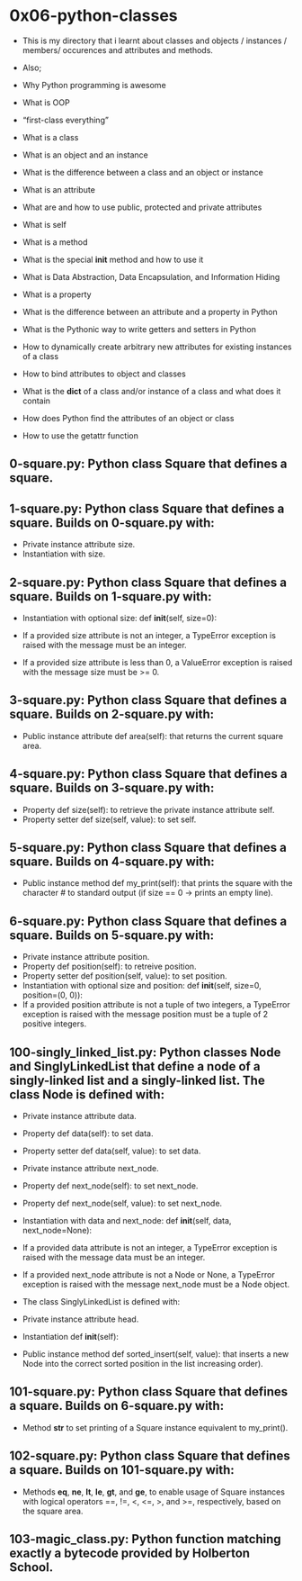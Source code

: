 # 0x06-python-classes

- This is my directory that i learnt about classes and objects / instances / members/ occurences and attributes and methods.
- Also;

- Why Python programming is awesome
- What is OOP
- “first-class everything”
- What is a class
- What is an object and an instance
- What is the difference between a class and an object or instance
- What is an attribute
- What are and how to use public, protected and private attributes
- What is self
- What is a method
- What is the special __init__ method and how to use it
- What is Data Abstraction, Data Encapsulation, and Information Hiding
- What is a property
- What is the difference between an attribute and a property in Python
- What is the Pythonic way to write getters and setters in Python
- How to dynamically create arbitrary new attributes for existing instances of a class
- How to bind attributes to object and classes
- What is the __dict__ of a class and/or instance of a class and what does it contain
- How does Python find the attributes of an object or class
- How to use the getattr function

## 0-square.py: Python class Square that defines a square.

## 1-square.py: Python class Square that defines a square. Builds on 0-square.py with:

- Private instance attribute size.
- Instantiation with size.
## 2-square.py: Python class Square that defines a square. Builds on 1-square.py with:

- Instantiation with optional size: def __init__(self, size=0):
- If a provided size attribute is not an integer, a TypeError exception is raised with the message must be an integer.

- If a provided size attribute is less than 0, a ValueError exception is raised with the message size must be >= 0.

## 3-square.py: Python class Square that defines a square. Builds on 2-square.py with:

- Public instance attribute def area(self): that returns the current square area.
## 4-square.py: Python class Square that defines a square. Builds on 3-square.py with:

- Property def size(self): to retrieve the private instance attribute self.
- Property setter def size(self, value): to set self.
## 5-square.py: Python class Square that defines a square. Builds on 4-square.py with:

- Public instance method def my_print(self): that prints the square with the character # to standard output (if size == 0 -> prints an empty line).
## 6-square.py: Python class Square that defines a square. Builds on 5-square.py with:

- Private instance attribute position.
- Property def position(self): to retreive position.
- Property setter def position(self, value): to set position.
- Instantiation with optional size and position: def __init__(self, size=0, position=(0, 0)):
- If a provided position attribute is not a tuple of two integers, a TypeError exception is raised with the message position must be a tuple of   2 positive integers.

## 100-singly_linked_list.py: Python classes Node and SinglyLinkedList that define a node of a singly-linked list and a singly-linked list. The class Node is defined with:

- Private instance attribute data.
- Property def data(self): to set data.
- Property setter def data(self, value): to set data.
- Private instance attribute next_node.
- Property def next_node(self): to set next_node.
- Property def next_node(self, value): to set next_node.
- Instantiation with data and next_node: def __init__(self, data, next_node=None):
- If a provided data attribute is not an integer, a TypeError exception is raised with the message data must be an integer.

- If a provided next_node attribute is not a Node or None, a TypeError exception is raised with the message next_node must be a   Node object.

- The class SinglyLinkedList is defined with:

- Private instance attribute head.
- Instantiation def __init__(self):
- Public instance method def sorted_insert(self, value): that inserts a new Node into the correct sorted position in the list increasing order).
## 101-square.py: Python class Square that defines a square. Builds on 6-square.py with:

-  Method __str__ to set printing of a Square instance equivalent to my_print().
## 102-square.py: Python class Square that defines a square. Builds on 101-square.py with:

- Methods __eq__, __ne__, __lt__, __le__, __gt__, and __ge__, to enable usage of Square instances with logical operators ==, !=, <, <=, >, and >=, respectively, based on the square area.
## 103-magic_class.py: Python function matching exactly a bytecode provided by Holberton School.
